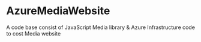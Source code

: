 # AzureMediaWebsite
 A code base consist of JavaScript Media library & Azure Infrastructure code to cost Media website
